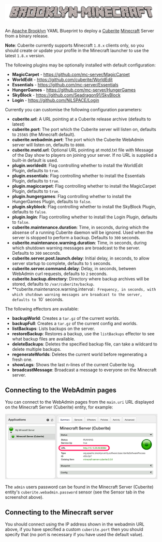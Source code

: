 # ![brooklyn-minecraft](https://raw.githubusercontent.com/johnmccabe/brooklyn-minecraft/gh-pages/images/brooklyn-minecraft.png)
An [Apache Brooklyn](http://brooklyn.apache.org) YAML Blueprint to deploy a [Cuberite](http://www.cuberite.org) [Minecraft](https://minecraft.net/) Server from a binary release.

**Note**: Cuberite currently supports Minecraft `1.8.x` clients only, so you should create or update your profile in the Minecraft launcher to use the latest `1.8.x` version.

The following plugins may be optionally installed with default configuration:

- **MagicCarpet** - https://github.com/mc-server/MagicCarpet
- **WorldEdit** - https://github.com/cuberite/WorldEdit
- **Essentials** - https://github.com/mc-server/Essentials
- **HungerGames** - https://github.com/mc-server/HungerGames
- **SkyBlock** - https://github.com/Seadragon91/SkyBlock
- **Login** - https://github.com/NiLSPACE/Login

Currently you can customise the following configuration parameters:

- **cuberite.url**: A URL pointing at a Cuberite release archive (defaults to latest)
- **cuberite.port**: The port which the Cuberite server will listen on, defaults to `25565` (the Minecraft default).
- **cuberite.webadmin.port**: The port which the Cuberite WebAdmin server will listen on, defaults to `8080`.
- **cuberite.motd.url**: Optional URL pointing at motd.txt file with Message of the Day show to players on joining your server. If no URL is supplied a built-in default is used. 
- **plugin.worldedit**: Flag controlling whether to install the WorldEdit Plugin, defaults to `true`.
- **plugin.essentials**: Flag controlling whether to install the Essentials Plugin, defaults to `true`.
- **plugin.magiccarpet**: Flag controlling whether to install the MagicCarpet Plugin, defaults to `true`.
- **plugin.hungergames**: Flag controlling whether to install the HungerGames Plugin, defaults to `false`.
- **plugin.skyblock**: Flag controlling whether to install the SkyBlock Plugin, defaults to `false`.
- **plugin.login**: Flag controlling whether to install the Login Plugin, defaults to `false`.
- **cuberite.maintenance.duration**: Time, in seconds, during which the absense of a running Cuberite daemon will be ignored. Used when the server is stopped to perform a backup. Defaults to `300` seconds.
- **cuberite.maintenance.warning.duration**: Time, in seconds, during which shutdown warning messages are broadcast to the server. Defaults to `300` seconds.
- **cuberite.server.post.launch.delay**: Initial delay, in seconds, to allow server startup to complete, defaults to `5` seconds.
- **cuberite.server.command.delay**: Delay, in seconds, between WebAdmin curl requests, defaults to `2` seconds.
- **cuberite.backup.directory**: Directory where backup archives will be stored, defaults to `/var/cuberite/backup`.
- **cuberite.maintenance.warning.interval`: Frequency, in seconds, with which shutdown warning messages are broadcast to the server, defaults to `10` seconds.

The following effectors are available:

- **backupWorld**: Creates a `tar.gz` of the current worlds.
- **backupFull**: Creates a `tar.gz` of the current config and worlds.
- **listBackups**: Lists backups on the server.
- **restoreBackup**: Restores a backup, use the `listBackups` effector to see what backup files are available.
- **deleteBackups**: Deletes the specified backup file, can take a wildcard to delete multiple backups.
- **regenerateWorlds**: Deletes the current world before regenerating a fresh one.
- **showLogs**: Shows the last n-lines of the current Cuberite log.
- **broadcastMessage**: Broadcast a message to everyone on the Minecraft server.


## Connecting to the WebAdmin pages

You can connect to the WebAdmin pages from the `main.uri` URL displayed on the Minecraft Server (Cuberite) entity, for example:

![webadmin-url](https://raw.githubusercontent.com/johnmccabe/brooklyn-minecraft/gh-pages/images/webadmin_url.png)

The `admin` users password can be found in the Minecraft Server (Cuberite) entity's `cuberite.webadmin.password` sensor (see the Sensor tab in the screenshot above).

## Connecting to the Minecraft server

You should connect using the IP address shown in the webadmin URL above, if you have specified a custom `cuberite.port` then you should specify that (no port is necessary if you have used the default value).